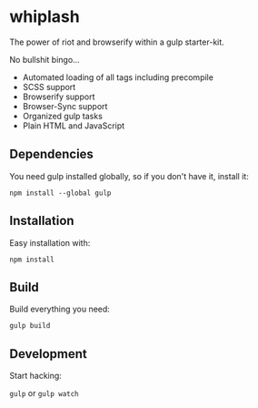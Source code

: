 # whiplash

The power of riot and browserify within a gulp starter-kit.

No bullshit bingo...

- Automated loading of all tags including precompile
- SCSS support
- Browserify support
- Browser-Sync support
- Organized gulp tasks
- Plain HTML and JavaScript 

## Dependencies

You need gulp installed globally, so if you don't have it, install it:

```npm install --global gulp```

## Installation

Easy installation with:

```npm install```

## Build

Build everything you need:

```gulp build```

## Development

Start hacking:

```gulp``` or ```gulp watch```
